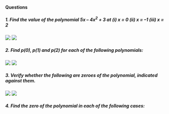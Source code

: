 #### Questions
##### 1. Find the value of the polynomial 5x – 4x<sup>2</sup> + 3 at (i) x = 0 (ii) x = –1 (iii) x = 2
[![](https://img.youtube.com/vi/VX8FxYdg-Rs/0.jpg)](https://www.youtube.com/watch?v=VX8FxYdg-Rs)
[![](https://img.youtube.com/vi/ZJ6ox9YUS6g/0.jpg)](https://www.youtube.com/watch?v=ZJ6ox9YUS6g)
##### 2. Find p(0), p(1) and p(2) for each of the following polynomials:
[![](https://img.youtube.com/vi/VX8FxYdg-Rs/0.jpg)](https://www.youtube.com/watch?v=VX8FxYdg-Rs)
[![](https://img.youtube.com/vi/ZJ6ox9YUS6g/0.jpg)](https://www.youtube.com/watch?v=ZJ6ox9YUS6g)
##### 3. Verify whether the following are zeroes of the polynomial, indicated against them.
[![](https://img.youtube.com/vi/fr3BpmwYo8g/0.jpg)](https://www.youtube.com/watch?v=fr3BpmwYo8g)
[![](https://img.youtube.com/vi/EBv2TOZ8YZs/0.jpg)](https://www.youtube.com/watch?v=EBv2TOZ8YZs)
##### 4. Find the zero of the polynomial in each of the following cases:
